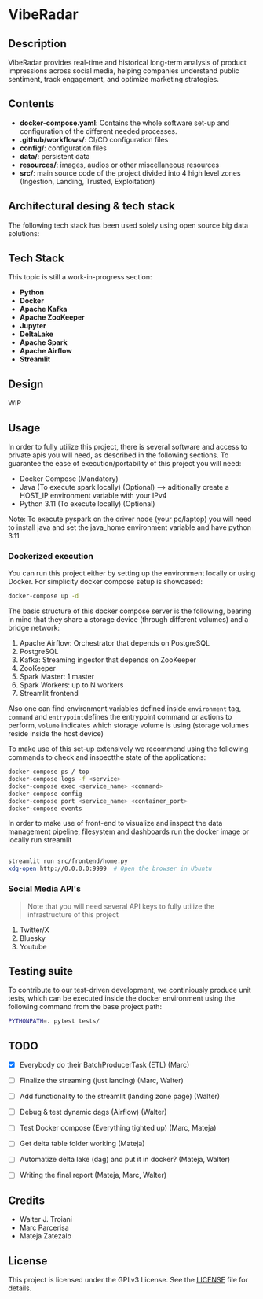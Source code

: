 # VibeRadar 

## Description 

VibeRadar provides real-time and historical long-term analysis of product impressions across social media, helping companies understand public sentiment, track engagement, and optimize marketing strategies.

## Contents

- **docker-compose.yaml**: Contains the whole software set-up and configuration of the different needed processes.
- **.github/workflows/**: CI/CD configuration files
- **config/**: configuration files 
- **data/**: persistent data 
- **resources/**: images, audios or other miscellaneous resources
- **src/**: main source code of the project divided into 4 high level zones (Ingestion, Landing, Trusted, Exploitation)


## Architectural desing & tech stack

The following tech stack has been used solely using open source big data solutions:

## Tech Stack
This topic is still a work-in-progress section:

- **Python**
- **Docker** 
- **Apache Kafka**
- **Apache ZooKeeper**
- **Jupyter**
- **DeltaLake**
- **Apache Spark**
- **Apache Airflow**
- **Streamlit**

## Design 

WIP


## Usage

In order to fully utilize this project, there is several software and access to private apis you will need, as described in the following sections. To guarantee the ease of execution/portability of this project you will need:

- Docker Compose                   (Mandatory) 
- Java (To execute spark locally)  (Optional) --> aditionally create a HOST_IP environment variable with your IPv4
- Python 3.11 (To execute locally) (Optional)

Note: To execute pyspark on the driver node (your pc/laptop) you will need to install java and set the java_home environment variable and have python 3.11

### Dockerized execution

You can run this project either by setting up the environment locally or using Docker. For simplicity docker compose setup is showcased:

```sh
docker-compose up -d
```

The basic structure of this docker compose server is the following, bearing in mind that they share a storage device (through different volumes) and a bridge network:
1. Apache Airflow: Orchestrator that depends on PostgreSQL
2. PostgreSQL
3. Kafka: Streaming ingestor that depends on ZooKeeper
4. ZooKeeper
5. Spark Master: 1 master
6. Spark Workers: up to N workers
7. Streamlit frontend

Also one can find environment variables defined inside `environment` tag,  `command` and `entrypoint`defines the entrypoint command or actions to perform, `volume` indicates which storage volume is using (storage volumes reside inside the host device)

To make use of this set-up extensively we recommend using the following commands to check and inspectthe state of the applications:

```sh
docker-compose ps / top
docker-compose logs -f <service>
docker-compose exec <service_name> <command>
docker-compose config
docker-compose port <service_name> <container_port>
docker-compose events
```

In order to make use of front-end to visualize and inspect the data management pipeline, filesystem and dashboards run the docker image or locally run streamlit

```sh

streamlit run src/frontend/home.py
xdg-open http://0.0.0.0:9999  # Open the browser in Ubuntu
```

### Social Media API's

> Note that you will need several API keys to fully utilize the infrastructure of this project

1. Twitter/X 
2. Bluesky
3. Youtube 

## Testing suite

To contribute to our test-driven development, we continiously produce unit tests, which can be executed inside the docker environment using the following command from the base project path:

```sh
PYTHONPATH=. pytest tests/
```

## TODO
- [x] Everybody do their BatchProducerTask (ETL)             (Marc)
- [ ] Finalize the streaming (just landing)                  (Marc, Walter)
- [ ] Add functionality to the streamlit (landing zone page) (Walter)
- [ ] Debug & test dynamic dags (Airflow)                    (Walter)
- [ ] Test Docker compose (Everything tighted up)            (Marc, Mateja)
- [ ] Get delta table folder working                         (Mateja)
- [ ] Automatize delta lake (dag) and put it in docker?      (Mateja, Walter)
- [ ] Writing the final report                               (Mateja, Marc, Walter)
      

## Credits

- Walter J. Troiani 
- Marc Parcerisa
- Mateja Zatezalo

## License 

This project is licensed under the GPLv3 License. See the [LICENSE](../LICENSE) file for details.

